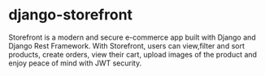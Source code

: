# django-storefront
Storefront is a modern and secure e-commerce app built with Django and Django Rest Framework. With Storefront, users can view,filter and sort products, create orders, view their cart, upload images of the product and enjoy peace of mind with JWT security.
